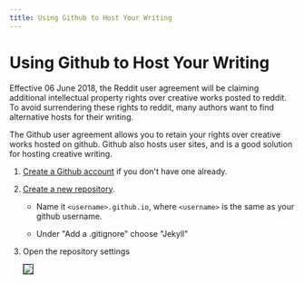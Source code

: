 ```yaml
---
title: Using Github to Host Your Writing
---
```


# Using Github to Host Your Writing

Effective 06 June 2018, the Reddit user agreement will be claiming additional intellectual property rights over creative works posted to reddit. To avoid surrendering these rights to reddit, many authors want to find alternative hosts for their writing.

The Github user agreement allows you to retain your rights over creative works hosted on github. Github also hosts user sites, and is a good solution for hosting creative writing.

1. [Create a Github account](https://github.com/join) if you don't have one already.

2. [Create a new repository](https://github.com/new).

    * Name it `<username>.github.io`, where `<username>` is the same as your github username.
 
    * Under "Add a .gitignore" choose "Jekyll"

3. Open the repository settings

    <img src="https://puu.sh/AySku.png" style="border:1px solid black">
    
    
